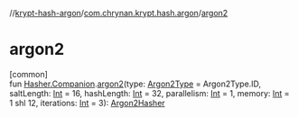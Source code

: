 //[krypt-hash-argon](../../index.md)/[com.chrynan.krypt.hash.argon](index.md)/[argon2](argon2.md)

# argon2

[common]\
fun [Hasher.Companion](../../../krypt-hash/krypt-hash/com.chrynan.krypt.hash/-hasher/-companion/index.md).[argon2](argon2.md)(type: [Argon2Type](-argon2-type/index.md) = Argon2Type.ID, saltLength: [Int](https://kotlinlang.org/api/latest/jvm/stdlib/kotlin/-int/index.html) = 16, hashLength: [Int](https://kotlinlang.org/api/latest/jvm/stdlib/kotlin/-int/index.html) = 32, parallelism: [Int](https://kotlinlang.org/api/latest/jvm/stdlib/kotlin/-int/index.html) = 1, memory: [Int](https://kotlinlang.org/api/latest/jvm/stdlib/kotlin/-int/index.html) = 1 shl 12, iterations: [Int](https://kotlinlang.org/api/latest/jvm/stdlib/kotlin/-int/index.html) = 3): [Argon2Hasher](-argon2-hasher/index.md)
